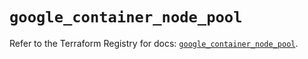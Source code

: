 # `google_container_node_pool`

Refer to the Terraform Registry for docs: [`google_container_node_pool`](https://registry.terraform.io/providers/hashicorp/google/6.12.0/docs/resources/container_node_pool).
